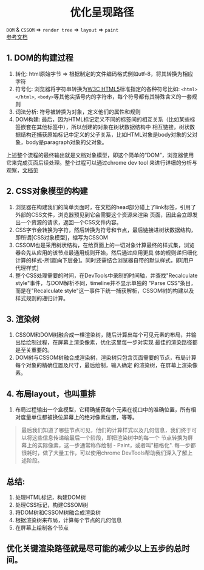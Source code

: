 <h1 align="center">优化呈现路径</h1>

`DOM` & `CSSOM` => `render tree` => `layout` => `paint`  
[参考文档](https://developers.google.com/web/fundamentals/performance/critical-rendering-path/?hl=zh-cn)

## 1. DOM的构建过程  
  1. 转化: html原始字节 => 根据制定的文件编码格式例如utf-8，将其转换为相应字符  
  2. 符号化: 浏览器将字符串转换为[W3C HTML5](https://www.w3.org/TR/html5/)标准指定的各种符号比如: 
    `<html></html>`, `<body>`等其他尖括号内的字符串，每个符号都有其特殊含义的一套规则  
  3. 词法分析: 符号被转换为对象，定义他们的属性和规则  
  4. DOM构建: 最后，因为HTML标记定义不同的标签间的相互关系（比如某些标签嵌套在其他标签中），所以创建的对象在树状数据结构中
     相互链接，树状数据结构还捕获原始标记中定义的父子关系，比如HTML对象是body对象的父对象，body是paragraph对象的父对象。    
     
  上述整个流程的最终输出就是文档对象模型，即这个简单的“DOM”，浏览器使用它来完成页面后续处理。整个过程可以通过chrome dev tool
  来进行详细的分析与观察，[文档见](httt://developer.chrome.com/devtools)  

## 2. CSS对象模型的构建
  1. 浏览器在构建我们的简单页面时，在文档的head部分碰上了link标签，引用了外部的CSS文件，浏览器预见到它会需要这个资源来渲染
     页面，因此会立即发出一个资源的请求，返回一个CSS文件内容。  
  2. CSS字节会转换为字符，然后转换为符号和节点，最后链接进树状数据结构，即所谓[CSS对象模型]，缩写为CSSOM  
  3. CSSOM也是采用树状结构，在给页面上的一切对象计算最终的样式集，浏览器会先从应用的该节点最通用规则开始，然后通过应用更具
     体的规则递归细化计算的样式-所谓[向下层叠]。同时还需结合浏览器自带的默认样式，即[用户代理样式]  
  4. 整个CSS处理需要的时间，在DevTools中录制的时间轴，并查找"Recalculate style"事件，与DOM解析不同，timeline并不显示单独的
     "Parse CSS"条目，而是在"Recalculate style"这一事件下统一捕获解析，CSSOM树的构建以及样式规则的递归计算。  

## 3. 渲染树
  1. CSSOM和DOM树融合成一棵渲染树，随后计算出每个可见元素的布局，并输出给绘制过程，在屏幕上渲染像素，优化这里每一步对实现
     最佳的渲染路径都是至关重要的。  
  2. DOM树与CSSOM树融合成渲染树，渲染树只包含页面需要的节点，布局计算每个对象的精确位置及尺寸，最后绘制，输入确定
     的渲染树，在屏幕上渲染像素。  

## 4. 布局layout，也叫重排  
  1. 布局过程输出一个盒模型，它精确捕获每个元素在视口中的准确位置，所有相对度量单位都被换位屏幕上的绝对像素位置，等等。  

> 最后我们知道了哪些节点可见，他们的计算样式以及几何信息，我们终于可以将这些信息传递给最后一个阶段，即把渲染树中的每一个
> 节点转换为屏幕上的实际像素，这一步通常称作绘制 - Paint，或者叫"栅格化".
> 每一步都很耗时，做了大量工作，可以使用chrome DevTools帮助我们深入了解上述阶段。

## 总结: 
  1. 处理HTML标记，构建DOM树  
  2. 处理CSS标记，构建CSSOM树  
  3. 将DOM树和CSSOM树融合成渲染树  
  4. 根据渲染树来布局，计算每个节点的几何信息  
  5. 在屏幕上绘制各个节点  

## 优化关键渲染路径就是尽可能的减少以上五步的总时间。

